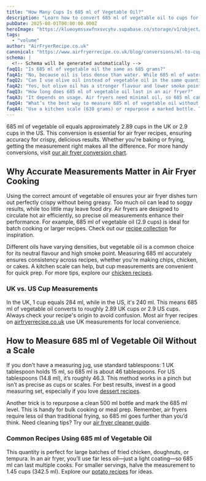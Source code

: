 ```yaml
---
title: "How Many Cups Is 685 ml of Vegetable Oil?"
description: "Learn how to convert 685 ml of vegetable oil to cups for perfect air fryer recipes. Get precise measurements and cooking tips in seconds!"
pubDate: 2025-08-01T00:00:00.000Z
heroImage: "https://klueoymssxwfnxsvcyhv.supabase.co/storage/v1/object/public/Shmucket/how-many-cups-is-685-ml-of-vegetable-oil.webp"
tags:
  - "volume"
author: "AirFryerRecipe.co.uk"
canonical: "https://www.airfryerrecipe.co.uk/blog/conversions/ml-to-cups/how-many-cups-is-685-ml-of-vegetable-oil"
schema: |
  <!-- Schema will be generated automatically -->
faqQ1: "Is 685 ml of vegetable oil the same as 685 grams?"
faqA1: "No, because oil is less dense than water. While 685 ml of water equals 685 grams, vegetable oil weighs roughly 630 grams at 685 ml due to its lower density. Always check your recipe’s requirements for accuracy."
faqQ2: "Can I use olive oil instead of vegetable oil in the same quantity?"
faqA2: "Yes, but olive oil has a stronger flavour and lower smoke point. For air frying, 685 ml of olive oil works, but it may alter the taste. Stick to vegetable oil for neutral results, especially in baking."
faqQ3: "How long does 685 ml of vegetable oil last in an air fryer?"
faqA3: "It depends on usage. Air fryers need minimal oil, so 685 ml can last weeks if you’re cooking lightly coated foods. Store it in a cool, dark place to maintain quality."
faqQ4: "What’s the best way to measure 685 ml of vegetable oil without a jug?"
faqA4: "Use a kitchen scale (630 grams) or repurpose a marked bottle. Tablespoons (46 UK or 46.3 US) also work, though they’re less precise. For consistent results, invest in measuring cups."
---
```

<p>685 ml of vegetable oil equals approximately 2.89 cups in the UK or 2.9 cups in the US. This conversion is essential for air fryer recipes, ensuring accuracy for crispy, delicious results. Whether you're baking or frying, getting the measurement right makes all the difference. For more handy conversions, visit <a href=https://www.airfryerrecipe.co.uk/air-fryer-conversion-chart>our air fryer conversion chart</a>.</p>

<h2>Why Accurate Measurements Matter in Air Fryer Cooking</h2>  
<p>Using the correct amount of vegetable oil ensures your air fryer dishes turn out perfectly crispy without being greasy. Too much oil can lead to soggy results, while too little may leave food dry. Air fryers are designed to circulate hot air efficiently, so precise oil measurements enhance their performance. For example, 685 ml of vegetable oil (2.9 cups) is ideal for batch cooking or larger recipes. Check out our <a href=https://www.airfryerrecipe.co.uk/recipes>recipe collection</a> for inspiration.</p>  

<p>Different oils have varying densities, but vegetable oil is a common choice for its neutral flavour and high smoke point. Measuring 685 ml accurately ensures consistency across recipes, whether you're making chips, chicken, or cakes. A kitchen scale can help, but cup measurements are convenient for quick prep. For more tips, explore our <a href=https://www.airfryerrecipe.co.uk/recipe-category/chicken>chicken recipes</a>.</p>  

<h3>UK vs. US Cup Measurements</h3>  
<p>In the UK, 1 cup equals 284 ml, while in the US, it's 240 ml. This means 685 ml of vegetable oil converts to roughly 2.89 UK cups or 2.9 US cups. Always check your recipe's origin to avoid confusion. Most air fryer recipes on <a href=https://www.airfryerrecipe.co.uk>airfryerrecipe.co.uk</a> use UK measurements for local convenience.</p>  

<h2>How to Measure 685 ml of Vegetable Oil Without a Scale</h2>  
<p>If you don’t have a measuring jug, use standard tablespoons: 1 UK tablespoon holds 15 ml, so 685 ml is about 46 tablespoons. For US tablespoons (14.8 ml), it’s roughly 46.3. This method works in a pinch but isn’t as precise as cups or scales. For best results, invest in a good measuring set, especially if you love <a href=https://www.airfryerrecipe.co.uk/recipe-category/dessert>dessert recipes</a>.</p>  

<p>Another trick is to repurpose a clean 500 ml bottle and mark the 685 ml level. This is handy for bulk cooking or meal prep. Remember, air fryers require less oil than traditional frying, so 685 ml goes further than you’d think. Need cleaning tips? Try our <a href=https://www.airfryerrecipe.co.uk/air-fryer-cleaner>air fryer cleaner guide</a>.</p>  

<h3>Common Recipes Using 685 ml of Vegetable Oil</h3>  
<p>This quantity is perfect for large batches of fried chicken, doughnuts, or tempura. In an air fryer, you’ll use far less oil—just a light coating—so 685 ml can last multiple cooks. For smaller servings, halve the measurement to 1.45 cups (342.5 ml). Explore our <a href=https://www.airfryerrecipe.co.uk/recipe-category/potatoes>potato recipes</a> for ideas.</p>
